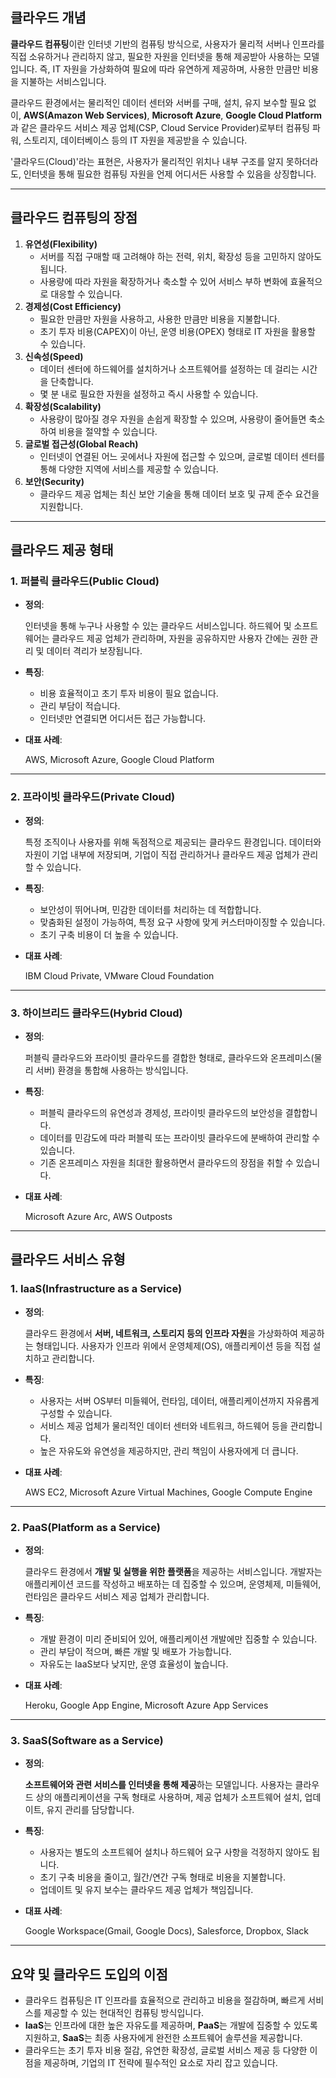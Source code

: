 ## **클라우드 개념**

**클라우드 컴퓨팅**이란 인터넷 기반의 컴퓨팅 방식으로, 사용자가 물리적 서버나 인프라를 직접 소유하거나 관리하지 않고, 필요한 자원을 인터넷을 통해 제공받아 사용하는 모델입니다. 즉, IT 자원을 가상화하여 필요에 따라 유연하게 제공하며, 사용한 만큼만 비용을 지불하는 서비스입니다.

클라우드 환경에서는 물리적인 데이터 센터와 서버를 구매, 설치, 유지 보수할 필요 없이, **AWS(Amazon Web Services)**, **Microsoft Azure**, **Google Cloud Platform**과 같은 클라우드 서비스 제공 업체(CSP, Cloud Service Provider)로부터 컴퓨팅 파워, 스토리지, 데이터베이스 등의 IT 자원을 제공받을 수 있습니다.

'클라우드(Cloud)'라는 표현은, 사용자가 물리적인 위치나 내부 구조를 알지 못하더라도, 인터넷을 통해 필요한 컴퓨팅 자원을 언제 어디서든 사용할 수 있음을 상징합니다.

---

## **클라우드 컴퓨팅의 장점**

1. **유연성(Flexibility)**
    - 서버를 직접 구매할 때 고려해야 하는 전력, 위치, 확장성 등을 고민하지 않아도 됩니다.
    - 사용량에 따라 자원을 확장하거나 축소할 수 있어 서비스 부하 변화에 효율적으로 대응할 수 있습니다.
2. **경제성(Cost Efficiency)**
    - 필요한 만큼만 자원을 사용하고, 사용한 만큼만 비용을 지불합니다.
    - 초기 투자 비용(CAPEX)이 아닌, 운영 비용(OPEX) 형태로 IT 자원을 활용할 수 있습니다.
3. **신속성(Speed)**
    - 데이터 센터에 하드웨어를 설치하거나 소프트웨어를 설정하는 데 걸리는 시간을 단축합니다.
    - 몇 분 내로 필요한 자원을 설정하고 즉시 사용할 수 있습니다.
4. **확장성(Scalability)**
    - 사용량이 많아질 경우 자원을 손쉽게 확장할 수 있으며, 사용량이 줄어들면 축소하여 비용을 절약할 수 있습니다.
5. **글로벌 접근성(Global Reach)**
    - 인터넷이 연결된 어느 곳에서나 자원에 접근할 수 있으며, 글로벌 데이터 센터를 통해 다양한 지역에 서비스를 제공할 수 있습니다.
6. **보안(Security)**
    - 클라우드 제공 업체는 최신 보안 기술을 통해 데이터 보호 및 규제 준수 요건을 지원합니다.

---

## **클라우드 제공 형태**

### **1. 퍼블릭 클라우드(Public Cloud)**

- **정의**:

  인터넷을 통해 누구나 사용할 수 있는 클라우드 서비스입니다. 하드웨어 및 소프트웨어는 클라우드 제공 업체가 관리하며, 자원을 공유하지만 사용자 간에는 권한 관리 및 데이터 격리가 보장됩니다.

- **특징**:
    - 비용 효율적이고 초기 투자 비용이 필요 없습니다.
    - 관리 부담이 적습니다.
    - 인터넷만 연결되면 어디서든 접근 가능합니다.
- **대표 사례**:

  AWS, Microsoft Azure, Google Cloud Platform


---

### **2. 프라이빗 클라우드(Private Cloud)**

- **정의**:

  특정 조직이나 사용자를 위해 독점적으로 제공되는 클라우드 환경입니다. 데이터와 자원이 기업 내부에 저장되며, 기업이 직접 관리하거나 클라우드 제공 업체가 관리할 수 있습니다.

- **특징**:
    - 보안성이 뛰어나며, 민감한 데이터를 처리하는 데 적합합니다.
    - 맞춤화된 설정이 가능하여, 특정 요구 사항에 맞게 커스터마이징할 수 있습니다.
    - 초기 구축 비용이 더 높을 수 있습니다.
- **대표 사례**:

  IBM Cloud Private, VMware Cloud Foundation


---

### **3. 하이브리드 클라우드(Hybrid Cloud)**

- **정의**:

  퍼블릭 클라우드와 프라이빗 클라우드를 결합한 형태로, 클라우드와 온프레미스(물리 서버) 환경을 통합해 사용하는 방식입니다.

- **특징**:
    - 퍼블릭 클라우드의 유연성과 경제성, 프라이빗 클라우드의 보안성을 결합합니다.
    - 데이터를 민감도에 따라 퍼블릭 또는 프라이빗 클라우드에 분배하여 관리할 수 있습니다.
    - 기존 온프레미스 자원을 최대한 활용하면서 클라우드의 장점을 취할 수 있습니다.
- **대표 사례**:

  Microsoft Azure Arc, AWS Outposts


---

## **클라우드 서비스 유형**

### **1. IaaS(Infrastructure as a Service)**

- **정의**:

  클라우드 환경에서 **서버, 네트워크, 스토리지 등의 인프라 자원**을 가상화하여 제공하는 형태입니다. 사용자가 인프라 위에서 운영체제(OS), 애플리케이션 등을 직접 설치하고 관리합니다.

- **특징**:
    - 사용자는 서버 OS부터 미들웨어, 런타임, 데이터, 애플리케이션까지 자유롭게 구성할 수 있습니다.
    - 서비스 제공 업체가 물리적인 데이터 센터와 네트워크, 하드웨어 등을 관리합니다.
    - 높은 자유도와 유연성을 제공하지만, 관리 책임이 사용자에게 더 큽니다.
- **대표 사례**:

  AWS EC2, Microsoft Azure Virtual Machines, Google Compute Engine


---

### **2. PaaS(Platform as a Service)**

- **정의**:

  클라우드 환경에서 **개발 및 실행을 위한 플랫폼**을 제공하는 서비스입니다. 개발자는 애플리케이션 코드를 작성하고 배포하는 데 집중할 수 있으며, 운영체제, 미들웨어, 런타임은 클라우드 서비스 제공 업체가 관리합니다.

- **특징**:
    - 개발 환경이 미리 준비되어 있어, 애플리케이션 개발에만 집중할 수 있습니다.
    - 관리 부담이 적으며, 빠른 개발 및 배포가 가능합니다.
    - 자유도는 IaaS보다 낮지만, 운영 효율성이 높습니다.
- **대표 사례**:

  Heroku, Google App Engine, Microsoft Azure App Services


---

### **3. SaaS(Software as a Service)**

- **정의**:

  **소프트웨어와 관련 서비스를 인터넷을 통해 제공**하는 모델입니다. 사용자는 클라우드 상의 애플리케이션을 구독 형태로 사용하며, 제공 업체가 소프트웨어 설치, 업데이트, 유지 관리를 담당합니다.

- **특징**:
    - 사용자는 별도의 소프트웨어 설치나 하드웨어 요구 사항을 걱정하지 않아도 됩니다.
    - 초기 구축 비용을 줄이고, 월간/연간 구독 형태로 비용을 지불합니다.
    - 업데이트 및 유지 보수는 클라우드 제공 업체가 책임집니다.
- **대표 사례**:

  Google Workspace(Gmail, Google Docs), Salesforce, Dropbox, Slack


---

## **요약 및 클라우드 도입의 이점**

- 클라우드 컴퓨팅은 IT 인프라를 효율적으로 관리하고 비용을 절감하며, 빠르게 서비스를 제공할 수 있는 현대적인 컴퓨팅 방식입니다.
- **IaaS**는 인프라에 대한 높은 자유도를 제공하며, **PaaS**는 개발에 집중할 수 있도록 지원하고, **SaaS**는 최종 사용자에게 완전한 소프트웨어 솔루션을 제공합니다.
- 클라우드는 초기 투자 비용 절감, 유연한 확장성, 글로벌 서비스 제공 등 다양한 이점을 제공하며, 기업의 IT 전략에 필수적인 요소로 자리 잡고 있습니다.